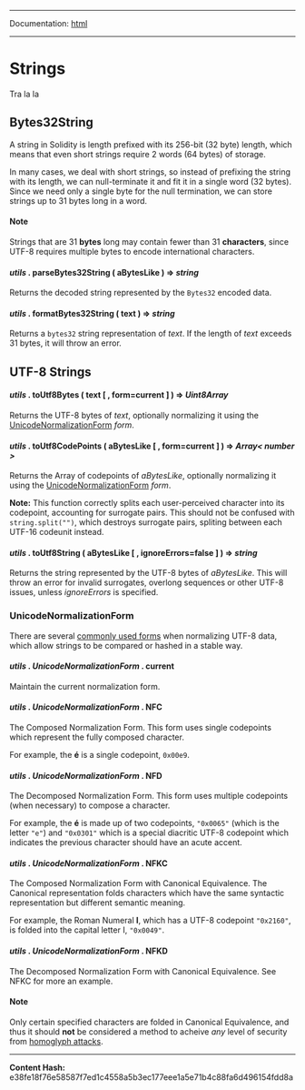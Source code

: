 -----

Documentation: [html](https://docs-beta.ethers.io/)

-----


Strings
=======


Tra la la


Bytes32String
-------------


A string in Solidity is length prefixed with its 256-bit (32 byte)
length, which means that even short strings require 2 words (64 bytes)
of storage.

In many cases, we deal with short strings, so instead of prefixing
the string with its length, we can null-terminate it and fit it in a
single word (32 bytes). Since we need only a single byte for the
null termination, we can store strings up to 31 bytes long in a
word.


#### Note

Strings that are 31 **bytes** long may contain fewer than 31 **characters**,
since UTF-8 requires multiple bytes to encode international characters.




#### *utils* . **parseBytes32String** ( aBytesLike )  **=>** *string*

Returns the decoded string represented by the `Bytes32` encoded data.




#### *utils* . **formatBytes32String** ( text )  **=>** *string*

Returns a `bytes32` string representation of *text*. If the
length of *text* exceeds 31 bytes, it will throw an error.




UTF-8 Strings
-------------



#### *utils* . **toUtf8Bytes** ( text [  , form=current ]  )  **=>** *Uint8Array*

Returns the UTF-8 bytes of *text*, optionally normalizing it using the
[UnicodeNormalizationForm](./) *form*.




#### *utils* . **toUtf8CodePoints** ( aBytesLike [  , form=current ]  )  **=>** *Array< number >*

Returns the Array of codepoints of *aBytesLike*, optionally normalizing it using the
[UnicodeNormalizationForm](./) *form*.

**Note:** This function correctly splits each user-perceived character into
its codepoint, accounting for surrogate pairs. This should not be confused with
`string.split("")`, which destroys surrogate pairs, spliting between each UTF-16
codeunit instead.




#### *utils* . **toUtf8String** ( aBytesLike [  , ignoreErrors=false ]  )  **=>** *string*

Returns the string represented by the UTF-8 bytes of *aBytesLike*. This will
throw an error for invalid surrogates, overlong sequences or other UTF-8 issues,
unless *ignoreErrors* is specified.




### UnicodeNormalizationForm


There are several [commonly used forms](https://en.wikipedia.org/wiki/Unicode_equivalence)
when normalizing UTF-8 data, which allow strings to be compared or hashed in a stable
way.


#### *utils* . *UnicodeNormalizationForm* . **current**

Maintain the current normalization form.




#### *utils* . *UnicodeNormalizationForm* . **NFC**

The Composed Normalization Form. This form uses single codepoints
which represent the fully composed character.

For example, the **&eacute;** is a single codepoint, `0x00e9`.




#### *utils* . *UnicodeNormalizationForm* . **NFD**

The Decomposed Normalization Form. This form uses multiple codepoints
(when necessary) to compose a character.

For example, the **&eacute;**
is made up of two codepoints, `"0x0065"` (which is the letter `"e"`)
and `"0x0301"` which is a special diacritic UTF-8 codepoint which
indicates the previous character should have an acute accent.




#### *utils* . *UnicodeNormalizationForm* . **NFKC**

The Composed Normalization Form with Canonical Equivalence. The Canonical
representation folds characters which have the same syntactic representation
but different semantic meaning.

For example, the Roman Numeral **I**, which has a UTF-8
codepoint `"0x2160"`, is folded into the capital letter I, `"0x0049"`.




#### *utils* . *UnicodeNormalizationForm* . **NFKD**

The Decomposed Normalization Form with Canonical Equivalence.
See NFKC for more an example.




#### Note

Only certain specified characters are folded in Canonical Equivalence, and thus
it should **not** be considered a method to acheive *any* level of security from
[homoglyph attacks](https://en.wikipedia.org/wiki/IDN_homograph_attack).





-----
**Content Hash:** e38fe18f76e58587f7ed1c4558a5b3ec177eee1a5e71b4c88fa6d496154fdd8a